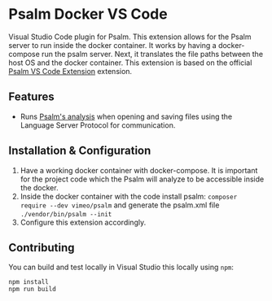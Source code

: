 # Psalm Docker VS Code

Visual Studio Code plugin for Psalm. This extension allows for the Psalm server to run inside the docker container. It works by having a docker-compose run the psalm server. Next, it translates the file paths between the host OS and the docker container. This extension is based on the official [Psalm VS Code Extension](https://github.com/psalm/psalm-vscode-plugin) extension.

## Features

- Runs [Psalm's analysis](https://getpsalm.org) when opening and saving files using the Language Server Protocol for communication.


## Installation & Configuration

1. Have a working docker container with docker-compose. It is important for the project code which the Psalm will analyze to be accessible inside the docker.
2. Inside the docker container with the code install psalm: `composer require --dev vimeo/psalm` and generate the psalm.xml file `./vendor/bin/psalm --init`
3. Configure this extension accordingly.


## Contributing

You can build and test locally in Visual Studio this locally using `npm`:

```
npm install
npm run build
```
